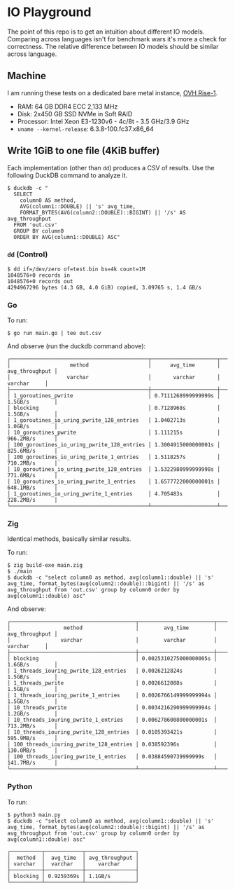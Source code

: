 # IO Playground

The point of this repo is to get an intuition about different IO
models. Comparing across languages isn't for benchmark wars it's more
a check for correctness. The relative difference between IO models
should be similar across language.

## Machine

I am running these tests on a dedicated bare metal instance, [OVH
Rise-1](https://eco.us.ovhcloud.com/#filterType=range_element&filterValue=rise).

* RAM: 64 GB DDR4 ECC 2,133 MHz
* Disk: 2x450 GB SSD NVMe in Soft RAID
* Processor: Intel Xeon E3-1230v6 - 4c/8t - 3.5 GHz/3.9 GHz
* `uname --kernel-release`: 6.3.8-100.fc37.x86_64

## Write 1GiB to one file (4KiB buffer)

Each implementation (other than `dd`) produces a CSV of results. Use
the following DuckDB command to analyze it.

```
$ duckdb -c "
  SELECT
    column0 AS method,
	AVG(column1::DOUBLE) || 's' avg_time,
	FORMAT_BYTES(AVG(column2::DOUBLE)::BIGINT) || '/s' AS avg_throughput
  FROM 'out.csv'
  GROUP BY column0
  ORDER BY AVG(column1::DOUBLE) ASC"
```

### `dd` (Control)

```
$ dd if=/dev/zero of=test.bin bs=4k count=1M
1048576+0 records in
1048576+0 records out
4294967296 bytes (4.3 GB, 4.0 GiB) copied, 3.09765 s, 1.4 GB/s
```

### Go

To run:

```
$ go run main.go | tee out.csv
```

And observe (run the duckdb command above):

```
┌────────────────────────────────────────────┬─────────────────────┬────────────────┐
│                   method                   │      avg_time       │ avg_throughput │
│                  varchar                   │       varchar       │    varchar     │
├────────────────────────────────────────────┼─────────────────────┼────────────────┤
│ 1_goroutines_pwrite                        │ 0.7111268999999999s │ 1.5GB/s        │
│ blocking                                   │ 0.7128968s          │ 1.5GB/s        │
│ 1_goroutines_io_uring_pwrite_128_entries   │ 1.0402713s          │ 1.0GB/s        │
│ 10_goroutines_pwrite                       │ 1.111215s           │ 966.2MB/s      │
│ 100_goroutines_io_uring_pwrite_128_entries │ 1.3004915000000001s │ 825.6MB/s      │
│ 100_goroutines_io_uring_pwrite_1_entries   │ 1.5118257s          │ 710.2MB/s      │
│ 10_goroutines_io_uring_pwrite_128_entries  │ 1.5322980999999998s │ 771.6MB/s      │
│ 10_goroutines_io_uring_pwrite_1_entries    │ 1.6577722000000001s │ 648.1MB/s      │
│ 1_goroutines_io_uring_pwrite_1_entries     │ 4.705483s           │ 228.2MB/s      │
└────────────────────────────────────────────┴─────────────────────┴────────────────┘
```

### Zig

Identical methods, basically similar results.

To run:

```
$ zig build-exe main.zig
$ ./main
$ duckdb -c "select column0 as method, avg(column1::double) || 's' avg_time, format_bytes(avg(column2::double)::bigint) || '/s' as avg_throughput from 'out.csv' group by column0 order by avg(column1::double) asc"
```

And observe:

```
┌────────────────────────────────────────┬────────────────────────┬────────────────┐
│                 method                 │        avg_time        │ avg_throughput │
│                varchar                 │        varchar         │    varchar     │
├────────────────────────────────────────┼────────────────────────┼────────────────┤
│ blocking                               │ 0.0025310275000000005s │ 1.6GB/s        │
│ 1_threads_iouring_pwrite_128_entries   │ 0.0026212824s          │ 1.5GB/s        │
│ 1_threads_pwrite                       │ 0.0026612088s          │ 1.5GB/s        │
│ 1_threads_iouring_pwrite_1_entries     │ 0.0026766149999999994s │ 1.5GB/s        │
│ 10_threads_pwrite                      │ 0.0034216290999999994s │ 1.2GB/s        │
│ 10_threads_iouring_pwrite_1_entries    │ 0.006278600800000001s  │ 713.2MB/s      │
│ 10_threads_iouring_pwrite_128_entries  │ 0.0105393421s          │ 595.9MB/s      │
│ 100_threads_iouring_pwrite_128_entries │ 0.038592396s           │ 130.0MB/s      │
│ 100_threads_iouring_pwrite_1_entries   │ 0.03884590739999999s   │ 141.7MB/s      │
└────────────────────────────────────────┴────────────────────────┴────────────────┘
```

### Python

To run:

```
$ python3 main.py
$ duckdb -c "select column0 as method, avg(column1::double) || 's' avg_time, format_bytes(avg(column2::double)::bigint) || '/s' as avg_throughput from 'out.csv' group by column0 order by avg(column1::double) asc"
```

```
┌──────────┬────────────┬────────────────┐
│  method  │  avg_time  │ avg_throughput │
│ varchar  │  varchar   │    varchar     │
├──────────┼────────────┼────────────────┤
│ blocking │ 0.9259369s │ 1.1GB/s        │
└──────────┴────────────┴────────────────┘
```
